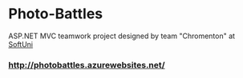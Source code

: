 # Photo-Battles
ASP.NET MVC teamwork project designed by team "Chromenton" at <a href="https://softuni.bg/">SoftUni</a>
<h3><a href="http://photobattles.azurewebsites.net/">http://photobattles.azurewebsites.net/</a></h3>
